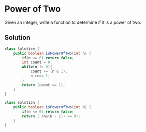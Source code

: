 # Power of Two
Given an integer, write a function to determine if it is a power of two.
## Solution
```java
class Solution {
    public boolean isPowerOfTwo(int n) {
        if(n <= 0) return false;
        int count = 0;
        while(n != 0){
            count += (n & 1);
            n >>>= 1;
        }
        return (count == 1);
    }
}
```

```java
class Solution {
    public boolean isPowerOfTwo(int n) {
        if(n <= 0) return false;
        return ( (n&(n - 1)) == 0);
    }
}
```
